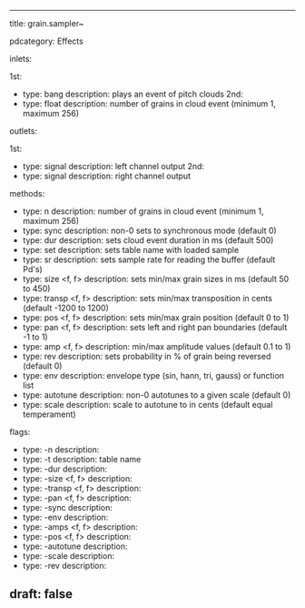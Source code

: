 --- 


title: grain.sampler~

pdcategory: Effects

inlets:

  1st:
  - type: bang
    description: plays an event of pitch clouds
  2nd:
  - type: float
    description: number of grains in cloud event (minimum 1, maximum 256)

outlets:

  1st:
  - type: signal
    description: left channel output
  2nd:
  - type: signal
    description: right channel output



methods:
  - type: n <float>
    description: number of grains in cloud event (minimum 1, maximum 256)
  - type: sync <f>
    description: non-0 sets to synchronous mode (default 0)
  - type: dur <f>
    description: sets cloud event duration in ms (default 500)
  - type: set <symbol>
    description: sets table name with loaded sample
  - type: sr <float>
    description: sets sample rate for reading the buffer (default Pd's)
  - type: size <f, f>
    description: sets min/max grain sizes in ms (default 50 to 450)
  - type: transp <f, f>
    description: sets min/max transposition in cents (default -1200 to 1200)
  - type: pos <f, f>
    description: sets min/max grain position (default 0 to 1)
  - type: pan <f, f>
    description: sets left and right pan boundaries (default -1 to 1)
  - type: amp <f, f>
    description: min/max amplitude values (default 0.1 to 1)
  - type: rev <float>
    description: sets probability in % of grain being reversed (default 0)
  - type: env <any>
    description: envelope type (sin, hann, tri, gauss) or function list
  - type: autotune <f>
    description: non-0 autotunes to a given scale (default 0)
  - type: scale <list>
    description: scale to autotune to in cents (default equal temperament)

flags:
  - type: -n <f>
    description: 
  - type: -t <symbol>
    description: table name
  - type: -dur <f>
    description: 
  - type: -size <f, f>
    description: 
  - type: -transp <f, f>
    description: 
  - type: -pan <f, f>
    description: 
  - type: -sync
    description: 
  - type: -env <any>
    description: 
  - type: -amps <f, f>
    description: 
  - type: -pos <f, f>
    description: 
  - type: -autotune <f>
    description: 
  - type: -scale <list>
    description: 
  - type: -rev <float>
    description: 

draft: false
---